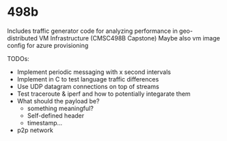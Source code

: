 # 498b
Includes traffic generator code for analyzing performance in geo-distributed VM Infrastructure (CMSC498B Capstone)
Maybe also vm image config for azure provisioning

TODOs:
- Implement periodic messaging with x second intervals
- Implement in C to test language traffic differences
- Use UDP datagram connections on top of streams
- Test traceroute & iperf and how to potentially integarate them
- What should the payload be?
    - something meaningful?
    - Self-defined header
    - timestamp...
- p2p network